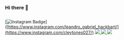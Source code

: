 ### Hi there 👋

<div>

  ##
  
 [![Instagram Badge](https://img.shields.io/badge/Instagram-E4405F?style=for-the-badge&logo=instagram&logoColor=white)]([https://www.instagram.com/leandro_gabriel_hackbart/](https://www.instagram.com/cleytones027/)     </a>
 <a href="mailto:cleytoncosta89@gmail.com">
  <img src="https://img.shields.io/badge/gmail-D14836?&style=for-the-badge&logo=gmail&logoColor=white&link=mailto:cleytoncosta89@gmail.com">
 <a href="" target="_blank"><img src="https://img.shields.io/badge/Discord-7289DA?style=for-the-badge&logo=discord&logoColor=white" target="_blank">
 <a href="https://www.linkedin.com/in/cleyton-rodrigues-da-costa-050561aa/">
        <img src="https://img.shields.io/badge/linkedin-%230077B5.svg?&style=for-the-badge&logo=linkedin&logoColor=white&link=mailto:https://www.linkedin.com/in/cleyton-rodrigues-da-costa-050561aa/">
  
 
 
 </a>






</div>
